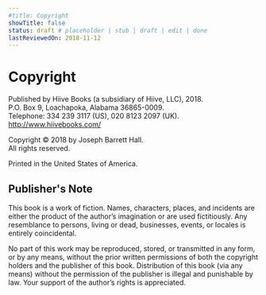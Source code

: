```yaml
---
#title: Copyright
showTitle: false
status: draft # placeholder | stub | draft | edit | done
lastReviewedOn: 2018-11-12
---
```


# Copyright

Published by Hiive Books (a subsidiary of Hiive, LLC), 2018.  
P.O. Box 9, Loachapoka, Alabama 36865-0009.  
Telephone: 334 239 3117 (US), 020 8123 2097 (UK).  
http://www.hiivebooks.com/

Copyright © 2018 by Joseph Barrett Hall.  
All rights reserved.

Printed in the United States of America.

## Publisher's Note

This book is a work of fiction. Names, characters, places, and incidents are either the product of the author’s imagination or are used fictitiously. Any resemblance to persons, living or dead, businesses, events, or locales is entirely coincidental.

No part of this work may be reproduced, stored, or transmitted in any form, or by any means, without the prior written permissions of both the copyright holders and the publisher of this book. Distribution of this book (via any means) without the permission of the publisher is illegal and punishable by law. Your support of the author’s rights is appreciated.
